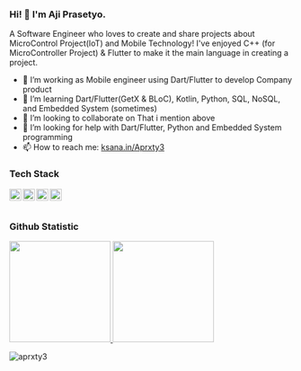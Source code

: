 ### Hi! 👋 I'm Aji Prasetyo.

A Software Engineer who loves to create and share projects about MicroControl Project(IoT) and Mobile Technology!  I've enjoyed C++ (for MicroController Project) & Flutter to make it the main language in creating a project.

- 🔭 I’m working as Mobile engineer using Dart/Flutter to develop Company product
- 🌱 I’m learning Dart/Flutter(GetX & BLoC), Kotlin, Python, SQL, NoSQL, and Embedded System (sometimes)
- 👯 I’m looking to collaborate on That i mention above 
- 🤔 I’m looking for help with Dart/Flutter, Python and Embedded System programming
- 📫 How to reach me: <a href="https://www.ksana.in/Aprxty3/">ksana.in/Aprxty3</a>


### Tech Stack
  <a href="https://swift.org/"><img align="left" alt="Swift" title="Swift" width="21px" src="https://www.shareicon.net/data/2016/07/08/117368_apple_512x512.png" /></a>
  <a href="https://www.arduino.cc/"><img align="left" alt="Arduino" title="Arduino" width="21px" src="https://i0.wp.com/www.nesabamedia.com/wp-content/uploads/2019/07/Arduino-IDE-Logo-1.png?resize=418%2C418&ssl=1" /></a>
  <a href="https://flutter.dev/"><img align="left" alt="Hapi" title="Flutter" width="21px" src="https://www.kindpng.com/picc/m/355-3557482_flutter-logo-png-transparent-png.png" /></a>
  <a href="https://dart.dev/"><img align="left" alt="Next" title="Dart" width="21px" src="https://upload.wikimedia.org/wikipedia/commons/7/7e/Dart-logo.png" /></a>
  <br>
  <br>
  
### Github Statistic
<p align="left">
<a href="https://github.com/aprxty3">
  <img height="180em" src="https://github-readme-stats-eight-theta.vercel.app/api?username=aprxty3&show_icons=true&theme=algolia&include_all_commits=true&count_private=true"/>
  <img height="180em" src="https://github-readme-stats-eight-theta.vercel.app/api/top-langs/?username=aprxty3&layout=compact&langs_count=8&theme=algolia"/>
</a>
</p>

<p align="left"> <img src="https://komarev.com/ghpvc/?username=aprxty3&label=Profile%20views&color=0e75b6&style=flat" alt="aprxty3" /> </p>
